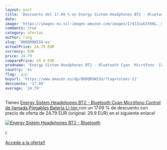 ```yaml
---
layout: post
title: 'Descuento del 17.09 % en Energy Sistem Headphones BT2 - Bluetooth'
date: 
image: 'https://images-eu.ssl-images-amazon.com/images/I/413iwU3tKNL._SL200_.jpg'
comments: true
category: ofertas
author: ring
slug: 'B00QROWISU-es'
actualPrice: 24.79 EUR
currency: EUR
price: 24.79
comparePrice: 29.9 EUR
prodname: 'Energy Sistem Headphones BT2 - Bluetooth Cyan  Micrófono  Control de llamada  Plegables  Batería Li-Ion '
country: 'es'
flag: '🇪🇸'
buyurl: 'https://www.amazon.es/dp/B00QROWISU/?tag=tolees-21'
descuento: '17.09'
average: '24.79'
---
```


Tienes [Energy Sistem Headphones BT2 - Bluetooth Cyan  Micrófono  Control de llamada  Plegables  Batería Li-Ion ](https://www.amazon.es/dp/B00QROWISU/?tag=tolees-21) con un 17.09 % de descuento con precio de oferta de 24.79 EUR (original: 29.9 EUR) en el siguiente enlace!

[![Energy Sistem Headphones BT2 - Bluetooth](https://images-eu.ssl-images-amazon.com/images/I/413iwU3tKNL._SL200_.jpg)](https://www.amazon.es/dp/B00QROWISU/?tag=tolees-21)

ℹ️:


[Accede a la oferta!!](https://www.amazon.es/dp/B00QROWISU/?tag=tolees-21)
